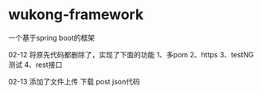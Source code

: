 # wukong-framework
一个基于spring boot的框架


02-12 将原先代码都删除了，实现了下面的功能
      1、多pom
      2、https
      3、testNG测试
      4、rest接口
     

02-13 添加了文件上传 下载 post json代码
